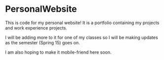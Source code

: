 # PersonalWebsite

This is code for my personal website! It is a portfolio containing my projects and work experience projects. 

I will be adding more to it for one of my classes so I will be making updates as the semester (Spring 15) goes on. 

I am also hoping to make it mobile-friend here soon. 
